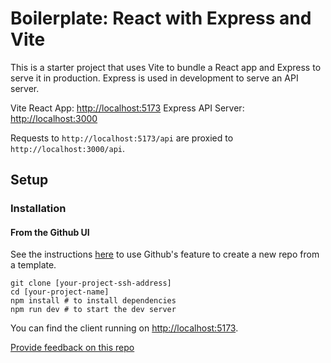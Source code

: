 # Boilerplate: React with Express and Vite

This is a starter project that uses Vite to bundle a React app and Express to serve it in production. Express is used in development to serve an API server.

Vite React App: [http://localhost:5173](http://localhost:5173)
Express API Server: [http://localhost:3000](http://localhost:3000)

Requests to `http://localhost:5173/api` are proxied to `http://localhost:3000/api`.

## Setup

### Installation

#### **From the Github UI**

See the instructions [here](https://docs.github.com/en/free-pro-team@latest/github/creating-cloning-and-archiving-repositories/creating-a-repository-from-a-template) to use Github's feature to create a new repo from a template.

```
git clone [your-project-ssh-address]
cd [your-project-name]
npm install # to install dependencies
npm run dev # to start the dev server
```

You can find the client running on [http://localhost:5173](http://localhost:5173).

[Provide feedback on this repo](https://docs.google.com/forms/d/e/1FAIpQLSfw4FGdWkLwMLlUaNQ8FtP2CTJdGDUv6Xoxrh19zIrJSkvT4Q/viewform?usp=pp_url&entry.1958421517=boilerplate-react-api)
